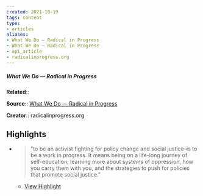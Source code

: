 ```yaml
---
created: 2021-10-19
tags: content
type: 
- articles
aliases:
- What We Do — Radical in Progress
- What We Do — Radical in Progress
- api_article
- radicalinprogress.org
---
```

##### What We Do — Radical in Progress

**Related**:: 

**Source**:: [What We Do — Radical in Progress](https://radicalinprogress.org/about)

**Creator**:: radicalinprogress.org

## Highlights
- > "to be an activist fighting for policy change and social justice–is to be a work in progress. It means being on a life-long journey of self-education; learning more about systems of oppression, how you carry them with you, and the strategies to push for policies that promote social justice." 
    - [View Highlight](https://radicalinprogress.org/about?__readwiseLocation=0%2F0%2F0%2F0%2F2%2F0%2F1%2F1%2F3%2F5%2F1%2F5%2F1%3A16%2C0%2F0%2F0%2F0%2F2%2F0%2F1%2F1%2F3%2F5%2F1%2F5%2F1%3A307#:~:text=to%20be%20an%20activist%20fighting%2Cpolicies%20that%20promote%20social%20justice.)

